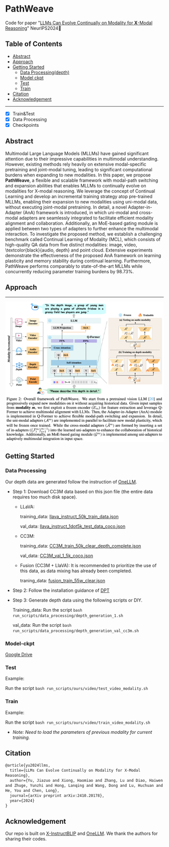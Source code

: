 # PathWeave
Code for paper "[LLMs Can Evolve Continually on Modality for **X**-Modal Reasoning](https://arxiv.org/pdf/2410.20178)" NeurIPS2024🎉

## Table of Contents
  - [Abstract](#Abstract)
  - [Approach](#Approach)
  - [Getting Started](#Getting-started)
    - [Data Processing(depth)](#Data-Processing(depth))
    - [Model ckpt](#Model-ckpt)
    - [Test](#Test)
    - [Train](#Train)
  - [Citation](#Citation)
  - [Acknowledgement](#Acknowledgement)

___
- [X] Train&Test
- [X] Data Processing
- [X] Checkpoints
## Abstract
Multimodal Large Language Models (MLLMs) have gained significant attention due to their impressive capabilities in multimodal understanding. However, existing methods rely heavily on extensive modal-specific pretraining and joint-modal tuning, leading to significant computational burdens when expanding to new modalities. In this paper, we propose **PathWeave**, a flexible and scalable framework with modal-path switching and expansion abilities that enables MLLMs to continually evolve on modalities for X-modal reasoning. We leverage the concept of Continual Learning and develop an incremental training strategy atop pre-trained MLLMs, enabling their expansion to new modalities using uni-modal data, without executing joint-modal pretraining. In detail, a novel Adapter-in-Adapter (AnA) framework is introduced, in which uni-modal and cross-modal adapters are seamlessly integrated to facilitate efficient modality alignment and collaboration. Additionally, an MoE-based gating module is applied between two types of adapters to further enhance the multimodal interaction. To investigate the proposed method, we establish a challenging benchmark called Continual Learning of Modality (MCL), which consists of high-quality QA data from five distinct modalities: image, video, \textcolor{black}{audio, depth} and point cloud. Extensive experiments demonstrate the effectiveness of the proposed AnA framework on learning plasticity and memory stability during continual learning. Furthermore, PathWeave performs comparably to state-of-the-art MLLMs while concurrently reducing parameter training burdens by 98.73\%.

## Approach
___
![framework.png](docs/_static/framework.png)

## Getting Started
### Data Processing

Our depth data are generated follow the instruction of [OneLLM](https://github.com/csuhan/OneLLM/blob/main/docs/Data.md).

- Step 1: Download CC3M data based on this json file (the entire data requires too much disk space).

    - LLaVA:

        training_data: [llava_instruct_50k_train_data.json](https://drive.google.com/drive/folders/1a5E4DBzTtq8cKr8oGLQUtWLwc2caVX4c?usp=drive_link)

        val_data: [llava_instruct_1dot5k_test_data_coco.json](https://drive.google.com/drive/folders/1a5E4DBzTtq8cKr8oGLQUtWLwc2caVX4c?usp=drive_link)

    - CC3M:

        training_data: [CC3M_train_50k_clear_depth_complete.json](https://drive.google.com/drive/folders/1a5E4DBzTtq8cKr8oGLQUtWLwc2caVX4c?usp=drive_link)

        val_data: [CC3M_val_1_5k_coco.json](https://drive.google.com/drive/folders/1a5E4DBzTtq8cKr8oGLQUtWLwc2caVX4c?usp=drive_link)

    - Fusion (CC3M + LlaVA): It is recommended to prioritize the use of this data, as data mixing has already been completed.

        traning_data: [fusion_train_55w_clear.json](https://drive.google.com/drive/folders/1a5E4DBzTtq8cKr8oGLQUtWLwc2caVX4c?usp=drive_link)

- Step 2: Follow the installation guidance of [DPT](https://github.com/EPFL-VILAB/omnidata/tree/main/omnidata_tools/torch#run-our-models-on-your-own-image)

- Step 3: Generate depth data using the following scripts or DIY.

    Training_data: Run the script ```bash run_scripts/data_processing/depth_generation_1.sh ```

    val_data: Run the script ```bash run_scripts/data_processing/depth_generation_val_cc3m.sh ```




### Model-ckpt
[Google Drive](https://drive.google.com/drive/folders/1a5E4DBzTtq8cKr8oGLQUtWLwc2caVX4c?usp=drive_link)
### Test
Example:

Run the script ```bash run_scripts/ours/video/test_video_modality.sh ```
### Train
Example:

Run the script ```bash run_scripts/ours/video/train_video_modality.sh ```

- _Note: Need to load the parameters of previous modality for current training._
## Citation
```
@article{yu2024llms,
  title={LLMs Can Evolve Continually on Modality for X-Modal Reasoning},
  author={Yu, Jiazuo and Xiong, Haomiao and Zhang, Lu and Diao, Haiwen and Zhuge, Yunzhi and Hong, Lanqing and Wang, Dong and Lu, Huchuan and He, You and Chen, Long},
  journal={arXiv preprint arXiv:2410.20178},
  year={2024}
}
```
## Acknowledgement
Our repo is built on [X-InstructBLIP](https://github.com/salesforce/LAVIS/tree/main/projects/xinstructblip) and [OneLLM](https://github.com/csuhan/OneLLM/tree/main).  We thank the authors for sharing their codes.


